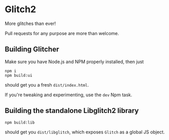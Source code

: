 # Glitch2

More glitches than ever!

Pull requests for any purpose are more than welcome.

## Building Glitcher

Make sure you have Node.js and NPM properly installed, then just

```
npm i
npm build:ui
```

should get you a fresh `dist/index.html`.

If you're tweaking and experimenting, use the `dev` Npm task.

## Building the standalone Libglitch2 library

```
npm build:lib
```

should get you `dist/libglitch`, which exposes `Glitch` as a global JS object.
